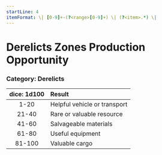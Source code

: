 ```yaml
---
startLine: 4
itemFormat: \| [0-9]+-(?<range>[0-9]+) \| (?<item>.*) \|
---
```

# Derelicts Zones Production Opportunity
### Category: Derelicts

| dice: 1d100 | Result |
|:----:|:-------|
| 1-20 | Helpful vehicle or transport |
| 21-40 | Rare or valuable resource |
| 41-60 | Salvageable materials |
| 61-80 | Useful equipment |
| 81-100 | Valuable cargo |